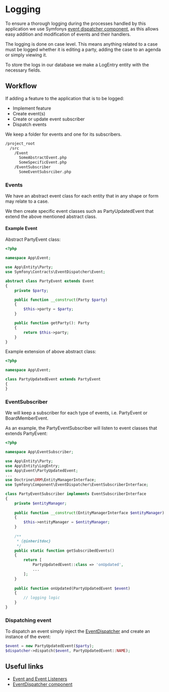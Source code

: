 # Logging

To ensure a thorough logging during the processes
handled by this application we use Symfonys
[event dispatcher component](https://symfony.com/doc/current/components/event_dispatcher.html),
as this allows easy addition and modification of events and their handlers.

The logging is done on case level.
This means anything related to a case must be logged
whether it is editing a party, adding the case to an agenda or simply viewing it.

To store the logs in our database we make a LogEntry entity
with the necessary fields.

## Workflow

If adding a feature to the application that is to be logged:

* Implement feature
* Create event(s)
* Create or update event subscriber
* Dispatch events

We keep a folder for events and one for its subscribers.

```sh
/project_root
  /src
    /Event
      SomeAbstractEvent.php
      SomeSpecificEvent.php
    /EventSubscriber
      SomeEventSubsrciber.php
```

### Events

We have an abstract event class for each entity
that in any shape or form may relate to a case.

We then create specific event classes such as PartyUpdatedEvent
that extend the above mentioned abstract class.

#### Example Event

Abstract PartyEvent class:

```php
<?php

namespace App\Event;

use App\Entity\Party;
use Symfony\Contracts\EventDispatcher\Event;

abstract class PartyEvent extends Event
{
    private $party;

    public function __construct(Party $party)
    {
        $this->party = $party;
    }

    public function getParty(): Party
    {
        return $this->party;
    }
}
```

Example extension of above abstract class:

```php
<?php

namespace App\Event;

class PartyUpdatedEvent extends PartyEvent
{
}
```

### EventSubscriber

We will keep a subscriber for each type of events,
i.e. PartyEvent or BoardMemberEvent.

As an example, the PartyEventSubscriber will listen to
event classes that extends PartyEvent:

```php
<?php

namespace App\EventSubscriber;

use App\Entity\Party;
use App\Entity\LogEntry;
use App\Event\PartyUpdatedEvent;
...
use Doctrine\ORM\EntityManagerInterface;
use Symfony\Component\EventDispatcher\EventSubscriberInterface;

class PartyEventSubscriber implements EventSubscriberInterface
{
    private $entityManager;
    
    public function __construct(EntityManagerInterface $entityManager)
    {
        $this->entityManager = $entityManager;
    }
    
    /**
     * {@inheritdoc}
     */
    public static function getSubscribedEvents()
    {
        return [
            PartyUpdatedEvent::class => 'onUpdated',
            ...
        ];
    }
    
    public function onUpdated(PartyUpdatedEvent $event)
    {
        // logging logic
    }
}
```

### Dispatching event

To dispatch an event simply inject the
[EventDispatcher](https://github.com/symfony/symfony/blob/5.2/src/Symfony/Component/EventDispatcher/EventDispatcher.php)
and create an instance of the event:

```php
$event = new PartyUpdatedEvent($party);
$dispatcher->dispatch($event, PartyUpdatedEvent::NAME);
```

## Useful links

* [Event and Event Listeners](https://symfony.com/doc/current/event_dispatcher.html)
* [EventDispatcher component](https://symfony.com/doc/current/components/event_dispatcher.html)
